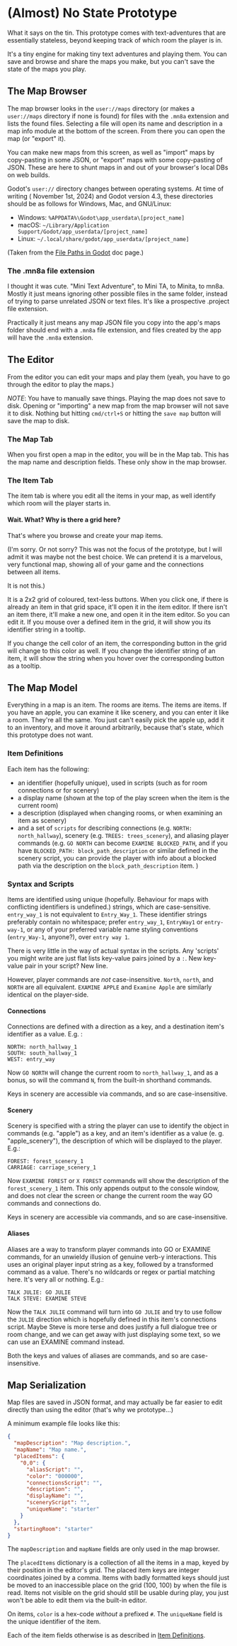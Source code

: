 # (Almost) No State Prototype

What it says on the tin. This prototype comes with text-adventures that are
essentially stateless, beyond keeping track of which room the player is in.

It's a tiny engine for making tiny text adventures and playing them. You can 
save and browse and share the
maps you make, but you can't save the state of the maps you play.

## The Map Browser

The map browser looks in the `user://maps` directory (or makes a
`user://maps` directory if none is found) for files with the
`.mn8a` extension and lists the found files. Selecting a file will open its name
and description in a map info module at the bottom of the screen. From there you
can open the map (or "export" it).

You can make new maps from this screen, as well as "import" maps by copy-pasting
in some JSON, or "export" maps with some copy-pasting of JSON. These are here to
shunt maps in and out of your browser's local DBs on web builds.

Godot's
`user://` directory changes between operating systems. At time of writing (
November 1st, 2024) and Godot version 4.3, these directories should be as
follows for Windows, Mac, and GNU/Linux:

- Windows: `%APPDATA%\Godot\app_userdata\[project_name]`
- macOS: `~/Library/Application Support/Godot/app_userdata/[project_name]`
- Linux: `~/.local/share/godot/app_userdata/[project_name]`

(Taken from
the [File Paths in Godot](https://docs.godotengine.org/en/4.3/tutorials/io/data_paths.html)
doc page.)

### The .mn8a file extension

I thought it was cute. "Mini Text Adventure", to Mini TA, to Minita, to mn8a.
Mostly it just means ignoring other possible files in the same folder, instead
of trying to parse unrelated JSON or text files. It's like a prospective
.project file extension.

Practically it just means any map JSON file you copy into the app's maps folder
should end with a
`.mn8a` file extension, and files created by the app will have the
`.mn8a` extension.

## The Editor

From the editor you can edit your maps and play them (yeah, you have to go
through the editor to play the maps.)

*NOTE*: You have to manually save things. Playing the map does not save to disk.
Opening or "importing" a new map from the map browser will not save it to disk.
Nothing but hitting
`cmd/ctrl+S` or hitting the `save map` button will save the map to disk.

### The Map Tab

When you first open a map in the editor, you will be in the Map tab. This has
the map name and description fields. These only show in the map browser.

### The Item Tab

The item tab is where you edit all the items in your map, as well identify which
room will the player starts in.

#### Wait. What? Why is there a grid here?

That's where you browse and create your map items.

(I'm sorry. Or
not sorry? This was not the focus of the prototype, but I will admit it was
maybe not the best choice. We can pretend it is a marvelous, very functional
map, showing all of your game and the connections between all items.

It is not this.)

It is a 2x2 grid of coloured, text-less buttons. When you click one, if
there is already
an item in that grid space, it'll open it in the item editor. If there isn't an
item there, it'll make a new one, and open it in the item editor. So you can
edit it. If you mouse over a defined item in the grid, it will show you its
identifier string in a tooltip.

If you change the cell color of an item, the corresponding button in the grid
will change to this color as well. If you change the identifier string of an 
item, it will show the string when you hover over the corresponding button 
as a tooltip.

## The Map Model

Everything in a map is an item.
The rooms are items. The items are items. If you have an apple, you can examine
it like scenery, and you can enter it like a room. They're all the same. You
just can't easily pick the apple up, add it to an inventory, and move it around 
arbitrarily, because 
that's 
state, which this prototype does not want.

### Item Definitions

Each item has the following:
- an identifier (hopefully unique), used in scripts 
(such as for
room connections or for scenery)
- a display name (shown at the top of the 
play screen when the item is the current room)
- a description (displayed 
when changing rooms, or when examining an item as scenery)
- and a set of `scripts` for describing connections (e.g. `NORTH: 
north_hallway`), scenery 
(e.g. `TREES: trees_scenery`), and 
aliasing player 
commands (e.g. `GO NORTH` can become `EXAMINE BLOCKED_PATH`, and if you have 
  `BLOCKED_PATH: block_path_description` or similar defined in the scenery 
  script, you can provide the player 
  with info about a blocked path via the description on the 
  `block_path_description` item. )

### Syntax and Scripts

Items are identified using unique (hopefully. Behaviour for maps with 
conflicting identifiers is undefined.) strings, which are case-sensitive. 
`entry_way_1` is not equivalent to `Entry_Way_1`. These identifier strings 
preferably contain no whitespace; prefer `entry_way_1`, `EntryWay1` or 
`entry-way-1`, or any of your preferred variable name styling conventions 
(`entry_Way-1`, anyone?), 
over 
`entry way 1`.

There is very little in the way of actual syntax in the scripts. Any 'scripts' 
you might write are
just flat lists key-value pairs joined by a
`:`. New key-value pair in your script? New line.

However, player commands are _not_ case-insensitive. `North`, `north`, and 
`NORTH` are all equivalent. `EXAMINE APPLE` and `Examine Apple` are 
similarly identical on the player-side.

#### Connections

Connections are defined with a direction as a key, and a 
destination 
item's
identifier as a value. E.g. :

```
NORTH: north_hallway_1
SOUTH: south_hallway_1
WEST: entry_way
```

Now `GO NORTH` will change the current room to
`north_hallway_1`, and as a bonus, so will the command
`N`, from the built-in shorthand commands.

Keys in scenery are accessible via commands, and so are case-insensitive.

#### Scenery

Scenery is specified with a string the player can use to identify the object 
in commands (e.g. "apple") as a key, and an item's identifier as a value (e.
g. "apple_scenery"), 
the 
description of 
which 
will be displayed to the player. E.g.:

```
FOREST: forest_scenery_1
CARRIAGE: carriage_scenery_1
```

Now `EXAMINE FOREST` or `X FOREST` commands will show the description of the
`forest_scenery_1` item. This only appends output to the console window, and
does not clear the screen or change the current room the way GO commands and
connections do.

Keys in scenery are accessible via commands, and so are case-insensitive.

#### Aliases

Aliases are a way to transform player commands into GO or EXAMINE commands, for
an unwieldy illusion of genuine verb-y interactions. This uses an original
player input string as a key, followed by a transformed command as a value.
There's no wildcards or regex or partial matching here. It's very all or
nothing. E.g.:

```
TALK JULIE: GO JULIE
TALK STEVE: EXAMINE STEVE
```

Now the `TALK JULIE` command will turn into `GO JULIE` and try to use follow the
`JULIE` direction which is hopefully defined in this item's connections script.
Maybe Steve is more terse and does justify a full dialogue tree or room change,
and we can get away with just displaying some text, so we can use an EXAMINE
command instead.

Both the keys and values of aliases are commands, and so are case-insensitive.

## Map Serialization

Map files are saved in JSON format, and may actually be far easier to edit 
directly than using the editor (that's why we prototype...)

A minimum example file looks like this:

```JSON
{
  "mapDescription": "Map description.",
  "mapName": "Map name.",
  "placedItems": {
    "0,0": {
      "aliasScript": "",
      "color": "000000",
      "connectionsScript": "",
      "description": "",
      "displayName": "",
      "sceneryScript": "",
      "uniqueName": "starter"
    }
  },
  "startingRoom": "starter"
}
```

The `mapDescription` and `mapName` fields are only used in the map browser. 

The `placedItems` dictionary is a collection of all the items in a map, 
keyed by their 
position in the editor's grid. The placed item keys are integer coordinates 
joined by a comma. Items with 
badly formatted 
keys should just be moved to an inaccessible place on the grid (100, 100) by 
when the file is read. 
Items not visible on the grid should still be usable during play, you just 
won't be able to edit them via the built-in editor.

On items, `color` is a hex-code _without_ a prefixed `#`. The `uniqueName` 
field is the unique identifier of the item.

Each of the item fields otherwise is as described in [Item Definitions](#item-definitions).